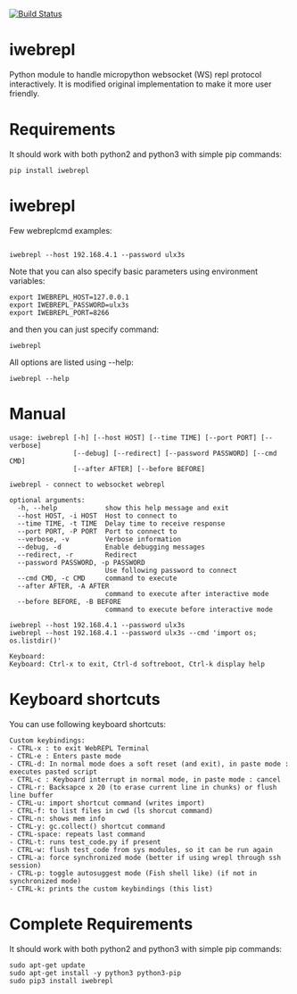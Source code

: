 [![Build Status](https://travis-ci.org/kost/iwebrepl-python.png)](https://travis-ci.org/kost/iwebrepl-python)

iwebrepl
======
Python module to handle micropython websocket (WS) repl protocol interactively. It is modified original implementation to make it more user friendly.

Requirements
============

It should work with both python2 and python3 with simple pip commands:
```
pip install iwebrepl
```

iwebrepl
========

Few webreplcmd examples:
```

iwebrepl --host 192.168.4.1 --password ulx3s
```

Note that you can also specify basic parameters using environment variables:
```
export IWEBREPL_HOST=127.0.0.1
export IWEBREPL_PASSWORD=ulx3s
export IWEBREPL_PORT=8266
```

and then you can just specify command:
```
iwebrepl
```

All options are listed using --help:

```
iwebrepl --help
```


Manual
======

```
usage: iwebrepl [-h] [--host HOST] [--time TIME] [--port PORT] [--verbose]
                [--debug] [--redirect] [--password PASSWORD] [--cmd CMD]
                [--after AFTER] [--before BEFORE]

iwebrepl - connect to websocket webrepl

optional arguments:
  -h, --help            show this help message and exit
  --host HOST, -i HOST  Host to connect to
  --time TIME, -t TIME  Delay time to receive response
  --port PORT, -P PORT  Port to connect to
  --verbose, -v         Verbose information
  --debug, -d           Enable debugging messages
  --redirect, -r        Redirect
  --password PASSWORD, -p PASSWORD
                        Use following password to connect
  --cmd CMD, -c CMD     command to execute
  --after AFTER, -A AFTER
                        command to execute after interactive mode
  --before BEFORE, -B BEFORE
                        command to execute before interactive mode

iwebrepl --host 192.168.4.1 --password ulx3s
iwebrepl --host 192.168.4.1 --password ulx3s --cmd 'import os; os.listdir()'

Keyboard:
Keyboard: Ctrl-x to exit, Ctrl-d softreboot, Ctrl-k display help
```

Keyboard shortcuts
======

You can use following keyboard shortcuts:

```
Custom keybindings:
- CTRL-x : to exit WebREPL Terminal
- CTRL-e : Enters paste mode
- CTRL-d: In normal mode does a soft reset (and exit), in paste mode : executes pasted script
- CTRL-c : Keyboard interrupt in normal mode, in paste mode : cancel
- CTRL-r: Backsapce x 20 (to erase current line in chunks) or flush line buffer
- CTRL-u: import shortcut command (writes import)
- CTRL-f: to list files in cwd (ls shorcut command)
- CTRL-n: shows mem info
- CTRL-y: gc.collect() shortcut command
- CTRL-space: repeats last command
- CTRL-t: runs test_code.py if present
- CTRL-w: flush test_code from sys modules, so it can be run again
- CTRL-a: force synchronized mode (better if using wrepl through ssh session)
- CTRL-p: toggle autosuggest mode (Fish shell like) (if not in synchronized mode)
- CTRL-k: prints the custom keybindings (this list)
```

Complete Requirements
============

It should work with both python2 and python3 with simple pip commands:
```
sudo apt-get update
sudo apt-get install -y python3 python3-pip
sudo pip3 install iwebrepl
```
